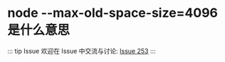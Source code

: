 # node --max-old-space-size=4096 是什么意思



::: tip Issue 
 欢迎在 Issue 中交流与讨论: [Issue 253](https://github.com/shfshanyue/Daily-Question/issues/253) 
:::



